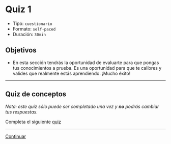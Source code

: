 # Quiz 1

- Tipo: `cuestionario`
- Formato: `self-paced`
- Duración: `30min`

## Objetivos

- En esta sección tendrás la oportunidad de evaluarte para que pongas tus
  conocimientos a prueba. Es una oportunidad para que te calibres y valides que
  realmente estás aprendiendo. ¡Mucho éxito!

***

## Quiz de conceptos

_Nota: este quiz sólo puede ser completado una vez y **no** podrás cambiar tus
respuestas._

Completa el siguiente [quiz](https://goo.gl/forms/fMFcOMUoR25alsPE2)

***
[Continuar](07-lecture.md)
